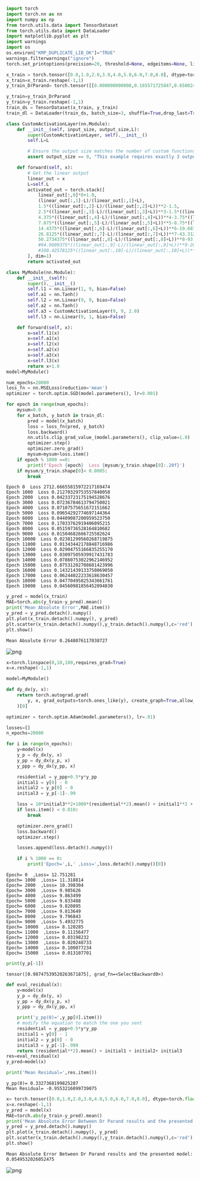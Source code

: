 ```python
import torch
import torch.nn as nn
import numpy as np
from torch.utils.data import TensorDataset
from torch.utils.data import DataLoader
import matplotlib.pyplot as plt
import warnings
import os
os.environ["KMP_DUPLICATE_LIB_OK"]="TRUE"
warnings.filterwarnings("ignore")
torch.set_printoptions(precision=20, threshold=None, edgeitems=None, linewidth=None, profile=None, sci_mode=None)

```


```python
x_train = torch.tensor([0.0,1.0,2.0,3.0,4.0,5.0,6.0,7.0,8.0], dtype=torch.float, requires_grad=True)
x_train=x_train.reshape(-1,1)
y_train_DrParand= torch.tensor([[0.000000000000,0.165571725847,0.650024370165,1.396808231342,2.305746419194,3.283273666139,4.279620923737,5.279238812489,6.279213433045]], dtype=torch.float,requires_grad=True)

y_train=y_train_DrParand
y_train=y_train.reshape(-1,1)
train_ds = TensorDataset(x_train, y_train)
train_dl = DataLoader(train_ds, batch_size=3, shuffle=True,drop_last=True)
```


```python
class CustomActivationLayer(nn.Module):
    def __init__(self, input_size, output_size,L):
        super(CustomActivationLayer, self).__init__()
        self.L=L

        # Ensure the output size matches the number of custom functions
        assert output_size == 9, "This example requires exactly 3 output nodes."

    def forward(self, x):
        # Get the linear output
        linear_out = x
        L=self.L
        activated_out = torch.stack([
            linear_out[:,0]*0+1.0,
            (linear_out[:,1]-L)/(linear_out[:,1]+L),
            1.5*((linear_out[:,2]-L)/(linear_out[:,2]+L))**2-1.5,
            2.5*((linear_out[:,3]-L)/(linear_out[:,3]+L))**3-1.5*((linear_out[:,3]-L)/(linear_out[:,3]+L)),
            4.375*((linear_out[:,4]-L)/(linear_out[:,4]+L))**4-3.75*((linear_out[:,4]-L)/(linear_out[:,4]+L))**2+0.375,
            7.875*((linear_out[:,5]-L)/(linear_out[:,5]+L))**5-8.75*((linear_out[:,5]-L)/(linear_out[:,5]+L))**3+1.875**((linear_out[:,5]-L)/(linear_out[:,5]+L)),
            14.4375*((linear_out[:,6]-L)/(linear_out[:,6]+L))**6-19.6875*((linear_out[:,6]-L)/(linear_out[:,6]+L))**4 +6.5625*((linear_out[:,6]-L)/(linear_out[:,6]+L))**2 - 0.3125,
            26.8125*((linear_out[:,7]-L)/(linear_out[:,7]+L))**7-43.3125*((linear_out[:,7]-L)/(linear_out[:,7]+L))**5 +19.6875*((linear_out[:,7]-L)/(linear_out[:,7]+L))**3 -2.1875*((linear_out[:,7]-L)/(linear_out[:,7]+L)),
            50.2734375*((linear_out[:,8]-L)/(linear_out[:,8]+L))**8-93.84375*((linear_out[:,8]-L)/(linear_out[:,8]+L))**6+54.140625*((linear_out[:,8]-L)/(linear_out[:,8]+L))**4-9.84375*((linear_out[:,8]-L)/(linear_out[:,8]+L))**2 +0.2734375,
            #94.9609375*((linear_out[:,9]-L)/(linear_out[:,9]+L))**9-201.09375*((linear_out[:,9]-L)/(linear_out[:,9]+L))**7+140.765625*((linear_out[:,9]-L)/(linear_out[:,9]+L))**5-36.09375*((linear_out[:,9]-L)/(linear_out[:,9]+L))**3+2.4609375*((linear_out[:,9]-L)/(linear_out[:,9]+L)),
            #180.42578125*((linear_out[:,10]-L)/(linear_out[:,10]+L))**10-427.32421875*((linear_out[:,10]-L)/(linear_out[:,10]+L))**8+351.9140625*((linear_out[:,10]-L)/(linear_out[:,10]+L))**6-117.3046875*((linear_out[:,10]-L)/(linear_out[:,10]+L))**4+13.53515625*((linear_out[:,10]-L)/(linear_out[:,10]+L))**2-0.2460937500000
        ], dim=1)
        return activated_out

```


```python
class MyModule(nn.Module):
    def __init__(self):
        super().__init__()
        self.l1 = nn.Linear(1, 9, bias=False)
        self.a1 = nn.Tanh()
        self.l2 = nn.Linear(9, 9, bias=False)
        self.a2 = nn.Tanh()
        self.a3 = CustomActivationLayer(9, 9, 2.0)
        self.l3 = nn.Linear(9, 1, bias=False)

    def forward(self, x):
        x=self.l1(x)
        x=self.a1(x)
        x=self.l2(x)
        x=self.a2(x)
        x=self.a3(x)
        x=self.l3(x)
        return x+1.0
model=MyModule()


```


```python
num_epochs=20000
loss_fn = nn.MSELoss(reduction='mean')
optimizer = torch.optim.SGD(model.parameters(), lr=0.001)

for epoch in range(num_epochs):
    mysum=0.0
    for x_batch, y_batch in train_dl:
        pred = model(x_batch)
        loss = loss_fn(pred, y_batch)
        loss.backward()
        nn.utils.clip_grad_value_(model.parameters(), clip_value=1.0)
        optimizer.step()
        optimizer.zero_grad()
        mysum=mysum+loss.item()
    if epoch % 1000 ==0:
        print(f'Epoch {epoch}  Loss {mysum/y_train.shape[0]:.20f}')
    if mysum/y_train.shape[0]< 0.0005:
        break

```

    Epoch 0  Loss 2712.66655815972217169474
    Epoch 1000  Loss 0.21270329753557840058
    Epoch 2000  Loss 0.04233723175194528676
    Epoch 3000  Loss 0.07236784613794750021
    Epoch 4000  Loss 0.07107575651672151662
    Epoch 5000  Loss 0.09654292774697144364
    Epoch 6000  Loss 0.04409087200959523750
    Epoch 7000  Loss 0.17033762919406095215
    Epoch 8000  Loss 0.05159736528164810682
    Epoch 9000  Loss 0.01504682666725582624
    Epoch 10000  Loss 0.02381299560268719875
    Epoch 11000  Loss 0.01343442178848716986
    Epoch 12000  Loss 0.02904755166835255170
    Epoch 13000  Loss 0.03097505939917431783
    Epoch 14000  Loss 0.07860753022962146952
    Epoch 15000  Loss 0.07531202708681423996
    Epoch 16000  Loss 0.14321439133750069050
    Epoch 17000  Loss 0.06244022233618630457
    Epoch 18000  Loss 0.04770495825343661761
    Epoch 19000  Loss 0.04560981856452094030



```python
y_pred = model(x_train)
MAE=torch.abs(y_train-y_pred).mean()
print('Mean Absolute Error',MAE.item())
y_pred = y_pred.detach().numpy()
plt.plot(x_train.detach().numpy(), y_pred)
plt.scatter(x_train.detach().numpy(),y_train.detach().numpy(),c='red')
plt.show()

```

    Mean Absolute Error 0.2648076117038727



    
![png](output_5_1.png)
    



```python
x=torch.linspace(0,10,100,requires_grad=True)
x=x.reshape(-1,1)
```


```python
model=MyModule()

```


```python
def dy_dx(y, x):
    return torch.autograd.grad(
        y, x, grad_outputs=torch.ones_like(y), create_graph=True,allow_unused=True
    )[0]

```


```python
optimizer = torch.optim.Adam(model.parameters(), lr=.01)

```


```python
losses=[]
n_epochs=20000

for i in range(n_epochs):
    y=model(x)
    y_p = dy_dx(y, x)
    y_pp = dy_dx(y_p, x)
    y_ppp = dy_dx(y_pp, x)

    residential = y_ppp+0.5*y*y_pp
    initial1 = y[0] - 0
    initial2 = y_p[0] - 0
    initial3 = y_p[-1]-.99

    loss = 10*initial3**2+1000*(residential**2).mean() + initial1**2 + initial2**2
    if loss.item() < 0.010:
        break

    optimizer.zero_grad()
    loss.backward()
    optimizer.step()

    losses.append(loss.detach().numpy())

    if i % 1000 == 0:
        print('Epoch=',i,' ,Loss=',loss.detach().numpy()[0])


```

    Epoch= 0  ,Loss= 12.751281
    Epoch= 1000  ,Loss= 11.318814
    Epoch= 2000  ,Loss= 10.398304
    Epoch= 3000  ,Loss= 9.985626
    Epoch= 4000  ,Loss= 9.863499
    Epoch= 5000  ,Loss= 9.833488
    Epoch= 6000  ,Loss= 9.820895
    Epoch= 7000  ,Loss= 9.813649
    Epoch= 8000  ,Loss= 9.796843
    Epoch= 9000  ,Loss= 5.4932775
    Epoch= 10000  ,Loss= 8.120285
    Epoch= 11000  ,Loss= 0.11156477
    Epoch= 12000  ,Loss= 0.03198232
    Epoch= 13000  ,Loss= 0.020248733
    Epoch= 14000  ,Loss= 0.100077234
    Epoch= 15000  ,Loss= 0.013107701



```python
print(y_p[-1])

```

    tensor([0.98747539520263671875], grad_fn=<SelectBackward0>)



```python
def eval_residual(x):
    y=model(x)
    y_p = dy_dx(y, x)
    y_pp = dy_dx(y_p, x)
    y_ppp = dy_dx(y_pp, x)

    print('y_pp(0)=',y_pp[0].item())
    # modify the equation to match the one you sent
    residential = y_ppp+0.5*y*y_pp
    initial1 = y[0] - 1
    initial2 = y_p[0] - 0
    initial3 = y_p[-1]-.990
    return (residential**2).mean() + initial1 + initial2+ initial3
res=eval_residual(x)
y_pred=model(x)

print('Mean Residual=',res.item())

```

    y_pp(0)= 0.3327368199825287
    Mean Residual= -0.9553216099739075



```python
x= torch.tensor([0.0,1.0,2.0,3.0,4.0,5.0,6.0,7.0,8.0], dtype=torch.float, requires_grad=True)
x=x.reshape(-1,1)
y_pred = model(x)
MAE=torch.abs(y_train-y_pred).mean()
print('Mean Absolute Error Between Dr Parand results and the presented model:',MAE.item())
y_pred = y_pred.detach().numpy()
plt.plot(x_train.detach().numpy(), y_pred)
plt.scatter(x_train.detach().numpy(),y_train.detach().numpy(),c='red')
plt.show()

```

    Mean Absolute Error Between Dr Parand results and the presented model: 0.0549532026052475



    
![png](output_13_1.png)
    



```python

```
